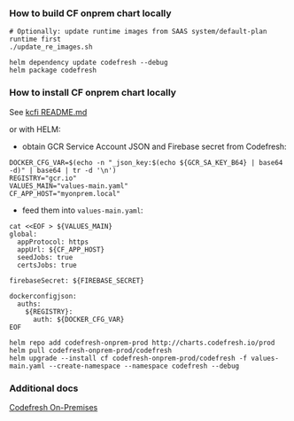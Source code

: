 ### How to build CF onprem chart locally

```shell
# Optionally: update runtime images from SAAS system/default-plan runtime first
./update_re_images.sh

helm dependency update codefresh --debug
helm package codefresh
```

### How to install CF onprem chart locally

See [kcfi README.md](https://github.com/codefresh-io/kcfi#example---codefresh-onprem-installation)

or with HELM:

- obtain GCR Service Account JSON and Firebase secret from Codefresh:
```shell
DOCKER_CFG_VAR=$(echo -n "_json_key:$(echo ${GCR_SA_KEY_B64} | base64 -d)" | base64 | tr -d '\n')
REGISTRY="gcr.io"
VALUES_MAIN="values-main.yaml"
CF_APP_HOST="myonprem.local"
```

- feed them into `values-main.yaml`:

```shell
cat <<EOF > ${VALUES_MAIN}
global:
  appProtocol: https
  appUrl: ${CF_APP_HOST}
  seedJobs: true
  certsJobs: true

firebaseSecret: ${FIREBASE_SECRET}

dockerconfigjson:
  auths:
    ${REGISTRY}:
      auth: ${DOCKER_CFG_VAR}
EOF
```

```shell
helm repo add codefresh-onprem-prod http://charts.codefresh.io/prod
helm pull codefresh-onprem-prod/codefresh
helm upgrade --install cf codefresh-onprem-prod/codefresh -f values-main.yaml --create-namespace --namespace codefresh --debug
```

### Additional docs
[Codefresh On-Premises](https://codefresh.io/docs/docs/administration/codefresh-on-prem/)
